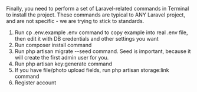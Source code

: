Finally, you need to perform a set of Laravel-related commands in Terminal to install the project. These commands are typical to ANY Laravel project, and are not specific - we are trying to stick to standards.

1. Run cp .env.example .env command to copy example into real .env file, then edit it with DB credentials and other settings you want
2. Run composer install command
3. Run php artisan migrate --seed command. Seed is important, because it will create the first admin user for you.
4. Run php artisan key:generate command
5. If you have file/photo upload fields, run php artisan storage:link command
6. Register account
